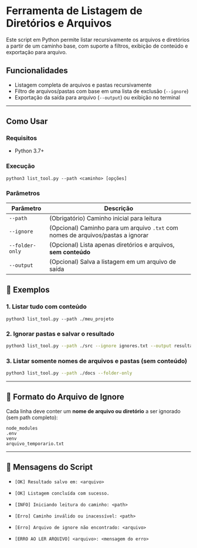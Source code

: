 
# Ferramenta de Listagem de Diretórios e Arquivos

Este script em Python permite listar recursivamente os arquivos e diretórios a partir de um caminho base, com suporte a filtros, exibição de conteúdo e exportação para arquivo.

## Funcionalidades

- Listagem completa de arquivos e pastas recursivamente
- Filtro de arquivos/pastas com base em uma lista de exclusão (`--ignore`)
- Exportação da saída para arquivo (`--output`) ou exibição no terminal

---

## Como Usar

### Requisitos

- Python 3.7+

### Execução

```
python3 list_tool.py --path <caminho> [opções]
```

### Parâmetros

| Parâmetro       | Descrição                                                                        |
| --------------- | -------------------------------------------------------------------------------- |
| `--path`        | (Obrigatório) Caminho inicial para leitura                                       |
| `--ignore`      | (Opcional) Caminho para um arquivo `.txt` com nomes de arquivos/pastas a ignorar |
| `--folder-only` | (Opcional) Lista apenas diretórios e arquivos, **sem conteúdo**                  |
| `--output`      | (Opcional) Salva a listagem em um arquivo de saída                               |


## 📌 Exemplos

### 1. Listar tudo com conteúdo
```
python3 list_tool.py --path ./meu_projeto
```

### 2. Ignorar pastas e salvar o resultado

```bash
python3 list_tool.py --path ./src --ignore ignores.txt --output resultado.txt

```

### 3. Listar somente nomes de arquivos e pastas (sem conteúdo)

```bash
python3 list_tool.py --path ./docs --folder-only

```

----------

## 📄 Formato do Arquivo de Ignore

Cada linha deve conter um **nome de arquivo ou diretório** a ser ignorado (sem path completo):

```
node_modules
.env
venv
arquivo_temporario.txt
```

----------

## 💬 Mensagens do Script

-   `[OK] Resultado salvo em: <arquivo>`
    
-   `[OK] Listagem concluída com sucesso.`
    
-   `[INFO] Iniciando leitura do caminho: <path>`
    
-   `[Erro] Caminho inválido ou inacessível: <path>`
    
-   `[Erro] Arquivo de ignore não encontrado: <arquivo>`
    
-   `[ERRO AO LER ARQUIVO] <arquivo>: <mensagem do erro>`
    